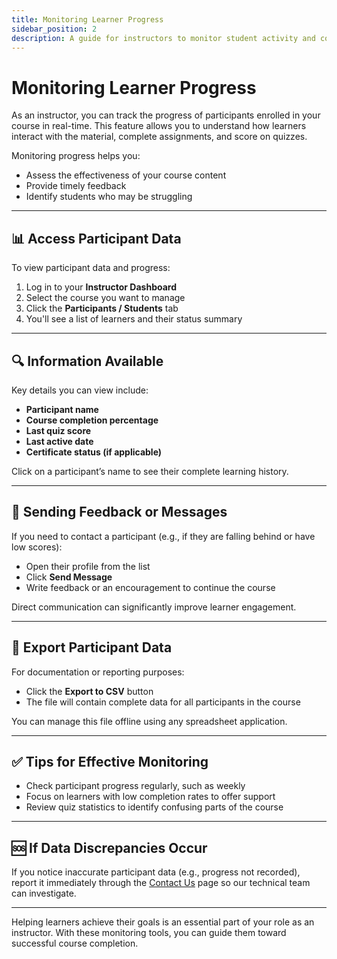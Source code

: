 ```yaml
---
title: Monitoring Learner Progress
sidebar_position: 2
description: A guide for instructors to monitor student activity and course progress.
---
```


# Monitoring Learner Progress

As an instructor, you can track the progress of participants enrolled in your course in real-time. This feature allows you to understand how learners interact with the material, complete assignments, and score on quizzes.

Monitoring progress helps you:

- Assess the effectiveness of your course content
- Provide timely feedback
- Identify students who may be struggling

---

## 📊 Access Participant Data

To view participant data and progress:

1. Log in to your **Instructor Dashboard**
2. Select the course you want to manage
3. Click the **Participants / Students** tab
4. You'll see a list of learners and their status summary

---

## 🔍 Information Available

Key details you can view include:

- **Participant name**
- **Course completion percentage**
- **Last quiz score**
- **Last active date**
- **Certificate status (if applicable)**

Click on a participant’s name to see their complete learning history.

---

## 📩 Sending Feedback or Messages

If you need to contact a participant (e.g., if they are falling behind or have low scores):

- Open their profile from the list
- Click **Send Message**
- Write feedback or an encouragement to continue the course

Direct communication can significantly improve learner engagement.

---

## 🧮 Export Participant Data

For documentation or reporting purposes:

- Click the **Export to CSV** button
- The file will contain complete data for all participants in the course

You can manage this file offline using any spreadsheet application.

---

## ✅ Tips for Effective Monitoring

- Check participant progress regularly, such as weekly
- Focus on learners with low completion rates to offer support
- Review quiz statistics to identify confusing parts of the course

---

## 🆘 If Data Discrepancies Occur

If you notice inaccurate participant data (e.g., progress not recorded), report it immediately through the [Contact Us](../hubungi-kami.md) page so our technical team can investigate.

---

Helping learners achieve their goals is an essential part of your role as an instructor. With these monitoring tools, you can guide them toward successful course completion.
